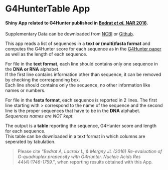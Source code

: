 # G4HunterTable App
#### Shiny App related to G4Hunter published in [Bedrat _et al._ NAR 2016][paper ref].
Supplementary Data can be downloaded from [NCBI](http://www.ncbi.nlm.nih.gov/pmc/articles/PMC4770238/bin/supp_44_4_1746__index.html) or [Github](https://github.com/LacroixLaurent/G4HunterPaperGit).  

This app reads a list of sequences in a **text or (multi)fasta format** and computes the G4Hunter score for each sequence as in the [G4Hunter paper][paper ref] as well as the length of each sequence.

For file in the **text format**, each line should contains only one sequence in the **DNA or RNA** alphabet.  
If the first line contains information other than sequence, it can be removed by checking the corresponding box.  
Each line should contains only the sequence, no other information like names or numbers.

For file in the **fasta format**, each sequence is reported in 2 lines. The first line starting with > correspond to the name of the sequence and the second line is the proper sequences that have to be in the **DNA** alphabet.  
_Sequences names are NOT kept._

The output is a **table** reporting the sequence, G4Hunter score and length for each sequence.  
This table can be downloaded in a text format in which columns are seperated by tabulation.


> Please cite _"Bedrat A, Lacroix L, & Mergny JL (2016) Re-evaluation of G-quadruplex propensity with G4Hunter. Nucleic Acids Res 44(4):1746-1759."_, when reporting results obtained with this App.

[paper ref]:http://doi.org/10.1093/nar/gkw006
